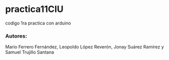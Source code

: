 # practica11CIU
codigo 1ra practica con arduino

### Autores:
Mario Ferrero Fernández, Leopoldo López Reverón, 
Jonay Suárez Ramírez y Samuel Trujillo Santana
